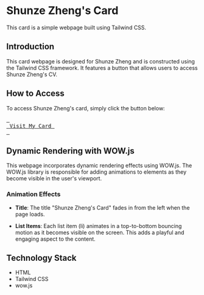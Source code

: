 # Shunze Zheng's Card





This card is a simple webpage built using Tailwind CSS.

## Introduction

This card webpage is designed for Shunze Zheng and is constructed using the Tailwind CSS framework. It features a button that allows users to access Shunze Zheng's CV.

## How to Access

To access Shunze Zheng's card, simply click the button below:



[<kbd> <br> Visit My Card <br> </kbd>][Link]

[Link]: https://zhengshunze.github.io/card.github.io/


## Dynamic Rendering with WOW.js

This webpage incorporates dynamic rendering effects using WOW.js. The WOW.js library is responsible for adding animations to elements as they become visible in the user's viewport.

### Animation Effects

- **Title**: The title "Shunze Zheng's Card" fades in from the left when the page loads.

- **List Items**: Each list item (li) animates in a top-to-bottom bouncing motion as it becomes visible on the screen. This adds a playful and engaging aspect to the content.

## Technology Stack

- HTML
- Tailwind CSS
- wow.js
